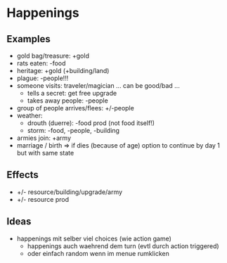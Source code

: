 
# Happenings

## Examples

* gold bag/treasure: +gold
* rats eaten: -food
* heritage: +gold (+building/land)
* plague: -people!!!
* someone visits: traveler/magician ... can be good/bad ...
    * tells a secret: get free upgrade
    * takes away people: -people
* group of people arrives/flees: +/-people
* weather:
    * drouth (duerre): -food prod (not food itself!)
    * storm: -food, -people, -building
* armies join: +army
* marriage / birth => if dies (because of age) option to continue by day 1 but with same state

## Effects

* +/- resource/building/upgrade/army
* +/- resource prod

## Ideas

* happenings mit selber viel choices (wie action game)
    - happenings auch waehrend dem turn (evtl durch action triggered)
    - oder einfach random wenn im menue rumklicken
